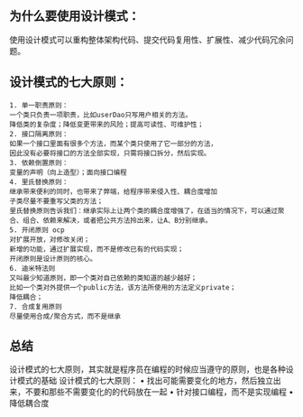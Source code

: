 ## 为什么要使用设计模式：
使用设计模式可以重构整体架构代码、提交代码复用性、扩展性、减少代码冗余问题。
## 设计模式的七大原则：
	1. 单一职责原则：
	一个类只负责一项职责，比如userDao只写用户相关的方法。
	降低类的复杂度；降低变更带来的风险；提高可读性、可维护性；
	2. 接口隔离原则：
	如果一个接口里面有很多个方法，而某个类只使用了它一部分的方法，
	因此没有必要将接口的方法全部实现，只需将接口拆分，然后实现。
	3. 依赖倒置原则：
	变量的声明（向上造型）；面向接口编程
	4. 里氏替换原则：
	继承带来便利的同时，也带来了弊端，给程序带来侵入性、耦合度增加
	子类尽量不要重写父类的方法；
	里氏替换原则告诉我们：继承实际上让两个类的耦合度增强了，在适当的情况下，可以通过聚合、组合、依赖来解决，或者把公共方法拎出来，让A、B分别继承。
	5. 开闭原则 ocp
	对扩展开放，对修改关闭；
	新增的功能，通过扩展实现，而不是修改已有的代码实现；
	开闭原则是设计原则的核心。
	6. 迪米特法则
	又叫最少知道原则，即一个类对自己依赖的类知道的越少越好；
	比如一个类对外提供一个public方法，该方法所使用的方法定义private；
	降低耦合；
	7. 合成复用原则
	尽量使用合成/聚合方式，而不是继承
## 总结	
设计模式的七大原则，其实就是程序员在编程的时候应当遵守的原则，也是各种设计模式的基础
设计模式的七大原则：
	• 找出可能需要变化的地方，然后独立出来，不要和那些不需要变化的的代码放在一起
	• 针对接口编程，而不是实现编程
	• 降低耦合度
